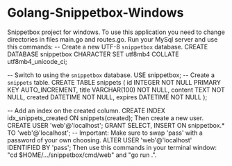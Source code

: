 # Golang-Snippetbox-Windows
Snippetbox project for windows.
To use this application you need to change directories in files main.go and routes.go.
Run your MySql server and use this commands:
-- Create a new UTF-8 `snippetbox` database. 
CREATE DATABASE snippetbox CHARACTER SET utf8mb4 COLLATE utf8mb4_unicode_ci; 
 
-- Switch to using the `snippetbox` database. 
USE snippetbox;
-- Create a `snippets` table. 
CREATE TABLE snippets ( 
    id INTEGER NOT NULL PRIMARY KEY AUTO_INCREMENT, 
    title VARCHAR(100) NOT NULL, 
    content TEXT NOT NULL, 
    created DATETIME NOT NULL, 
    expires DATETIME NOT NULL 
); 
 
-- Add an index on the created column. 
CREATE INDEX idx_snippets_created ON snippets(created);
Then create a new user.
CREATE USER 'web'@'localhost'; 
GRANT SELECT, INSERT ON snippetbox.* TO 'web'@'localhost'; 
-- Important: Make sure to swap 'pass' with a password of your own choosing. 
ALTER USER 'web'@'localhost' IDENTIFIED BY 'pass';
Then use this commands in your terminal window: "cd $HOME/.../snippetbox/cmd/web" and "go run .".
